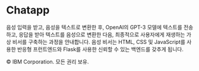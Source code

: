 # Chatapp

음성 입력을 받고, 음성을 텍스트로 변환한 후, OpenAI의 GPT-3 모델에 텍스트를 전송하고, 응답을 받아 텍스트를 음성으로 변환한 다음, 최종적으로 사용자에게 재생하는 가상 비서를 구축하는 과정을 안내합니다. 음성 비서는 HTML, CSS 및 JavaScript를 사용한 반응형 프런트엔드와 Flask를 사용한 신뢰할 수 있는 백엔드를 갖추게 됩니다.


© IBM Corporation. 모든 권리 보유.
